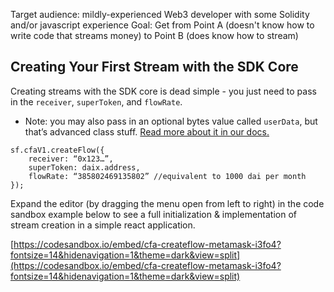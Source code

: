 Target audience: mildly-experienced Web3 developer with some Solidity and/or javascript experience
Goal: Get from Point A (doesn't know how to write code that streams money) to Point B (does know how to stream)

## **Creating Your First Stream with the SDK Core**

Creating streams with the SDK core is dead simple - you just need to pass in the `receiver`, `superToken`, and `flowRate`.

- Note: you may also pass in an optional bytes value called `userData`, but that’s advanced class stuff. [Read more about it in our docs.](https://docs.superfluid.finance/superfluid/developers/developer-guides/super-apps/user-data)

```
sf.cfaV1.createFlow({
	receiver: “0x123…”,
	superToken: daix.address,
	flowRate: “385802469135802” //equivalent to 1000 dai per month
});
```

Expand the editor (by dragging the menu open from left to right) in the code sandbox example below to see a full initialization & implementation of stream creation in a simple react application.

[https://codesandbox.io/embed/cfa-createflow-metamask-i3fo4?fontsize=14&hidenavigation=1&theme=dark&view=split](https://codesandbox.io/embed/cfa-createflow-metamask-i3fo4?fontsize=14&hidenavigation=1&theme=dark&view=split)
